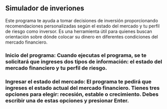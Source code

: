 ## Simulador de inveriones
Este programa te ayuda a tomar decisiones de inversión proporcionando recomendaciones personalizadas según el estado del mercado y tu perfil de riesgo como inversor. 
Es una herramienta útil para quienes buscan orientación sobre dónde colocar su dinero en diferentes condiciones del mercado financiero.

### Inicio del programa: Cuando ejecutas el programa, se te solicitará que ingreses dos tipos de información: el estado del mercado financiero y tu perfil de riesgo.
### Ingresar el estado del mercado: El programa te pedirá que ingreses el estado actual del mercado financiero. Tienes tres opciones para elegir: recesión, estable o crecimiento. Debes escribir una de estas opciones y presionar Enter.





